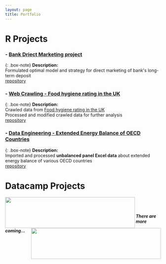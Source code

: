 ```yaml
---
layout: page
title: Portfolio
---
```


# R Projects

### - [Bank Driect Marketing project](https://sakjung.github.io/bank/)

{: .box-note}
**Description:**
<br />Formulated optimal model and strategy for direct marketing of bank's long-term deposit
<br />[repository](https://github.com/sakjung/bank.git)

### - [Web Crawling - Food hygiene rating in the UK](https://sakjung.github.io/food-hygiene-rating)

{: .box-note}
**Description:**
<br />Crawled data from [Food hygiene rating in the UK](https://data.food.gov.uk/catalog/datasets/38dd8d6a-5ab1-4f50-b753-ab33288e3200)
<br />Processed and modified crawled data for further analysis
<br />[repository](https://github.com/sakjung/food-hygiene-rating.git)

### - [Data Engineering - Extended Energy Balance of OECD Countries](https://sakjung.github.io/extended-energy-balance-oecd/)

{: .box-note}
**Description:**
<br />Imported and processed **unbalanced panel Excel data** about extended energy balance of various OECD countries 
<br />[repository](https://github.com/sakjung/extended-energy-balance-oecd.git)

# Datacamp Projects

[<img align="left" src="https://www.datacamp.com/datacamp.png" width = "420" height = "100"/>](https://www.datacamp.com/profile/ssangyu123)
[<img align="right" src="https://vectorlogoseek.com/wp-content/uploads/2019/05/datacamp-vector-logo.png" width = "420" height = "100"/>](https://www.datacamp.com/profile/jungseoksung)  
&nbsp;
&nbsp;
&nbsp;
&nbsp;
&nbsp;
##### There are more coming...



